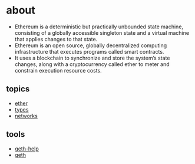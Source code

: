 # about

* Ethereum is a deterministic but practically unbounded state machine, consisting of a globally accessible singleton state and a virtual machine that applies changes to that state.
* Ethereum is an open source, globally decentralized computing infrastructure that executes programs called smart contracts. 
* It uses a blockchain to synchronize and store the system’s state changes, along with a cryptocurrency called ether to meter and constrain execution resource costs.


## topics

* [ether](ether.md)
* [types](types.md)
* [networks](networks.md)


## tools
* [geth-help](geth-help.md)
* [geth](geth.md)

